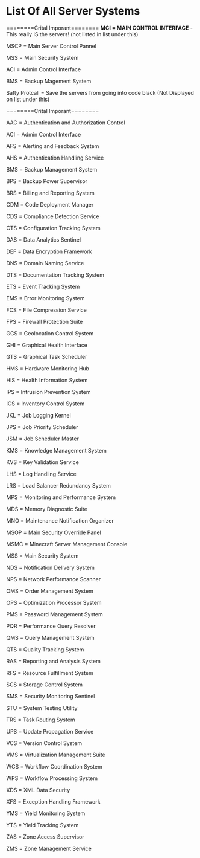 # List Of All Server Systems

========Crital Imporant========
**MCI = MAIN CONTROL INTERFACE** - This really IS the servers! (not listed in list under this)

MSCP = Main Server Control Pannel

MSS = Main Security System

ACI = Admin Control Interface

BMS = Backup Magement System

Safty Protcall = Save the servers from going into code black (Not Displayed on list under this)

========Crital Imporant========


AAC = Authentication and Authorization Control

ACI = Admin Control Interface

AFS = Alerting and Feedback System

AHS = Authentication Handling Service

BMS = Backup Management System

BPS = Backup Power Supervisor

BRS = Billing and Reporting System

CDM = Code Deployment Manager

CDS = Compliance Detection Service

CTS = Configuration Tracking System

DAS = Data Analytics Sentinel

DEF = Data Encryption Framework

DNS = Domain Naming Service

DTS = Documentation Tracking System

ETS = Event Tracking System

EMS = Error Monitoring System

FCS = File Compression Service

FPS = Firewall Protection Suite

GCS = Geolocation Control System

GHI = Graphical Health Interface

GTS = Graphical Task Scheduler

HMS = Hardware Monitoring Hub

HIS = Health Information System

IPS = Intrusion Prevention System

ICS = Inventory Control System

JKL = Job Logging Kernel

JPS = Job Priority Scheduler

JSM = Job Scheduler Master

KMS = Knowledge Management System

KVS = Key Validation Service

LHS = Log Handling Service

LRS = Load Balancer Redundancy System

MPS = Monitoring and Performance System

MDS = Memory Diagnostic Suite

MNO = Maintenance Notification Organizer

MSOP = Main Security Override Panel

MSMC = Minecraft Server Management Console

MSS = Main Security System

NDS = Notification Delivery System

NPS = Network Performance Scanner

OMS = Order Management System

OPS = Optimization Processor System

PMS = Password Management System

PQR = Performance Query Resolver

QMS = Query Management System

QTS = Quality Tracking System

RAS = Reporting and Analysis System

RFS = Resource Fulfillment System

SCS = Storage Control System

SMS = Security Monitoring Sentinel

STU = System Testing Utility

TRS = Task Routing System

UPS = Update Propagation Service

VCS = Version Control System

VMS = Virtualization Management Suite

WCS = Workflow Coordination System

WPS = Workflow Processing System

XDS = XML Data Security

XFS = Exception Handling Framework

YMS = Yield Monitoring System

YTS = Yield Tracking System

ZAS = Zone Access Supervisor

ZMS = Zone Management Service
